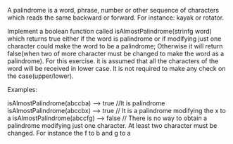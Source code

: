 A palindrome is a word, phrase, number or other sequence of characters which reads the same backward or forward. For instance: kayak or rotator.

Implement a boolean function called isAlmostPalindrome(strinfg word) which returns true either if the word is palindrome or if modifying just one character could make the word to be a palindrome;
Otherwise  it will return false(when two of more character must be changed to make the word as a palindrome). For this exercise. it is assumed that all the characters of the word will be received in lower case. It is not required to make any check on the case(upper/lower).

Examples:

isAlmostPalindrome(abccba) --> true //It is palindrome
isAlmostPalindrome(abccbx) --> true // It is a palindrome modifying the x to a
isAlmostPalindrome(abccfg) --> false // There is no way to obtain a palindrome modifying just one character. At least two character must be changed. For instance the f to b and g to a